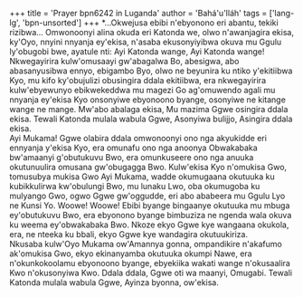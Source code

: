 +++
title = 'Prayer bpn6242 in Luganda'
author = 'Bahá'u'lláh'
tags = ['lang-lg', 'bpn-unsorted']
+++
*...Okwejusa ebibi n'ebyonono eri abantu, tekiki rizibwa... Omwonoonyi alina okuda eri Katonda we, olwo n'awanjagira ekisa, ky'Oyo, nnyini nnyanja ey'ekisa, n'asaba ekusonyiyibwa okuva mu Ggulu ly'obugobi bwe, ayatule nti:
Ayi Katonda wange, Ayi Katonda wange!  Nkwegayirira kulw'omusaayi gw'abagalwa Bo, abesigwa, abo abasanyusibwa ennyo, ebigambo Byo, olwo ne beyunira ku ntiko y'ekitiibwa Kyo, mu kifo ky'obujulizi obusingira ddala ekitiibwa, era nkwegayirira kulw'ebyewunyo ebikwekeddwa mu magezi Go ag'omuwendo agali mu nnyanja ey'ekisa Kyo onsonyiwe ebyonoono byange, osonyiwe ne kitange wange ne mange.  Mw'abo abalaga ekisa, Mu mazima Ggwe osingira ddala ekisa.  Tewali Katonda mulala wabula Ggwe, Asonyiwa bulijjo, Asingira ddala ekisa.  
Ayi Mukama! Ggwe olabira ddala omwonoonyi ono nga akyukidde eri ennyanja y'ekisa Kyo, era omunafu ono nga anoonya Obwakabaka bw'amaanyi g'obutukuvu Bwo, era omunkuseere ono nga anuuka okutunuulira omusana gw'obugagga Bwo.  Kulw'ekisa Kyo n'omukisa Gwo, tomusubya mukisa Gwo Ayi Mukama, wadde okumugaana okutuuka ku kubikkulirwa kw'obulungi Bwo, mu lunaku Lwo, oba okumugoba ku mulyango Gwo, ogwo Ggwe gw'oggudde, eri abo ababeera mu Ggulu Lyo ne Kunsi Yo.
Woowe! Woowe! Ebibi byange bingaanye okutuuka mu mbuga ey'obutukuvu Bwo, era ebyonono byange bimbuziza ne ngenda wala okuva ku weema ey'obwakabaka Bwo.  Nkoze ekyo Ggwe kye wangaana okukola, era, ne nteeka ku bbali, ekyo Ggwe kye wandagira okutuukiriza.  
Nkusaba kulw'Oyo Mukama ow'Amannya gonna, ompandikire n'akafumo ak'omukisa Gwo, ekyo ekinanyamba okutuuka okumpi Nawe, era n'okunkokoolamu ebyonoono byange, ebyekiika wakati wange n'okusaalira Kwo n'okusonyiwa Kwo.
Ddala ddala, Ggwe oti wa maanyi, Omugabi.  Tewali Katonda mulala wabula Ggwe, Ayinza byonna, ow'ekisa.
